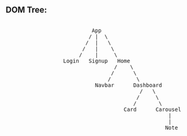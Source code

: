 ## DOM Tree:

<pre> 
                           App
                          / |  \
                         /  |   \
                        /   |    \
                       /    |     \
                  Login   Signup   Home
                                  /    \
                                 /      \
                                /        \
                            Navbar      Dashboard
                                          /   \
                                         /     \
                                        /       \
                                     Card      Carousel
                                                   |
                                                   |
                                                  Note
</pre>
